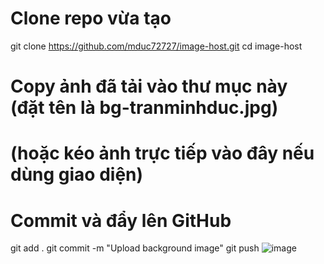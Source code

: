 # Clone repo vừa tạo
git clone https://github.com/mduc72727/image-host.git
cd image-host

# Copy ảnh đã tải vào thư mục này (đặt tên là bg-tranminhduc.jpg)
# (hoặc kéo ảnh trực tiếp vào đây nếu dùng giao diện)

# Commit và đẩy lên GitHub
git add .
git commit -m "Upload background image"
git push
![image](https://github.com/user-attachments/assets/15d4eb27-0b50-44f3-b55c-2ee995a139c9)
